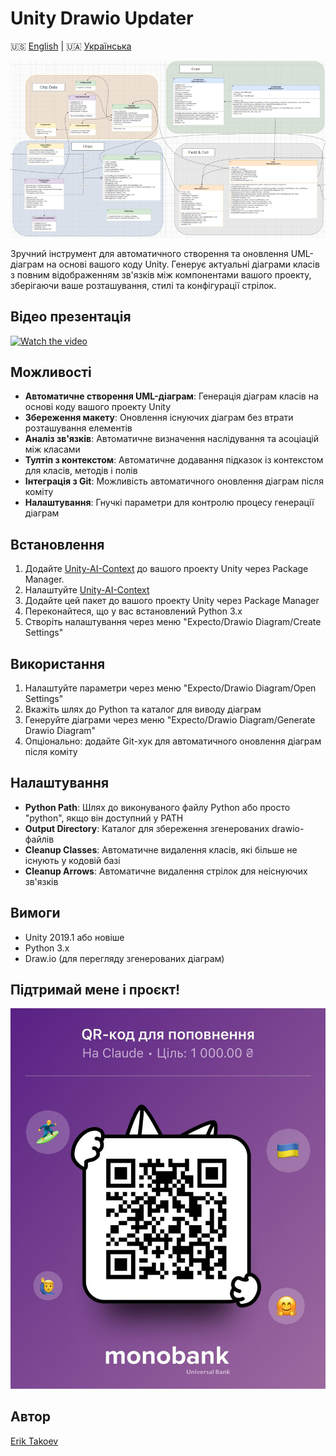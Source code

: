 # Unity Drawio Updater

🇺🇸 [English](README.md) | 🇺🇦 [Українська](README_UA.md)

![](Readme/Diagram.png)

Зручний інструмент для автоматичного створення та оновлення UML-діаграм на основі вашого коду Unity. Генерує актуальні діаграми класів з повним відображенням зв'язків між компонентами вашого проекту, зберігаючи ваше розташування, стилі та конфігурації стрілок.

## Відео презентація

[![Watch the video](https://img.youtube.com/vi/Rfj9ufq07pU/0.jpg)](https://www.youtube.com/watch?v=Rfj9ufq07pU)

## Можливості

- **Автоматичне створення UML-діаграм**: Генерація діаграм класів на основі коду вашого проекту Unity
- **Збереження макету**: Оновлення існуючих діаграм без втрати розташування елементів
- **Аналіз зв'язків**: Автоматичне визначення наслідування та асоціацій між класами
- **Тултіп з контекстом**: Автоматичне додавання підказок із контекстом для класів, методів і полів
- **Інтеграція з Git**: Можливість автоматичного оновлення діаграм після коміту
- **Налаштування**: Гнучкі параметри для контролю процесу генерації діаграм

## Встановлення

1. Додайте [Unity-AI-Context](https://github.com/ErikTakoev/Unity-AI-Context?tab=readme-ov-file#via-package-manager) до вашого проекту Unity через Package Manager.
2. Налаштуйте [Unity-AI-Context](https://github.com/ErikTakoev/Unity-AI-Context?tab=readme-ov-file#creating-settings)
1. Додайте цей пакет до вашого проекту Unity через Package Manager
2. Переконайтеся, що у вас встановлений Python 3.x
3. Створіть налаштування через меню "Expecto/Drawio Diagram/Create Settings"

## Використання

1. Налаштуйте параметри через меню "Expecto/Drawio Diagram/Open Settings"
2. Вкажіть шлях до Python та каталог для виводу діаграм
3. Генеруйте діаграми через меню "Expecto/Drawio Diagram/Generate Drawio Diagram"
4. Опціонально: додайте Git-хук для автоматичного оновлення діаграм після коміту

## Налаштування

- **Python Path**: Шлях до виконуваного файлу Python або просто "python", якщо він доступний у PATH
- **Output Directory**: Каталог для збереження згенерованих drawio-файлів
- **Cleanup Classes**: Автоматичне видалення класів, які більше не існують у кодовій базі
- **Cleanup Arrows**: Автоматичне видалення стрілок для неіснуючих зв'язків

## Вимоги

- Unity 2019.1 або новіше
- Python 3.x
- Draw.io (для перегляду згенерованих діаграм)

## Підтримай мене і проєкт!

![](Readme/HelpPlz.jpg)

## Автор

[Erik Takoev](https://github.com/ErikTakoev/)
